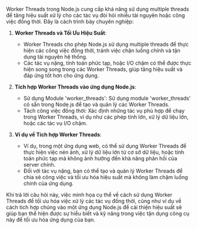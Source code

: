 Worker Threads trong Node.js cung cấp khả năng sử dụng multiple threads để tăng hiệu suất xử lý cho các tác vụ đòi hỏi nhiều tài nguyên hoặc công việc đồng thời. Đây là cách trình bày chuyên nghiệp:

1. **Worker Threads và Tối Ưu Hiệu Suất**:

   - Worker Threads cho phép Node.js sử dụng multiple threads để thực hiện các công việc đồng thời, tránh việc chặn luồng chính và tận dụng tài nguyên hệ thống.
   - Các tác vụ nặng, tính toán phức tạp, hoặc I/O chậm có thể được thực hiện song song trong các Worker Threads, giúp tăng hiệu suất và đáp ứng tốt hơn cho ứng dụng.

2. **Tích hợp Worker Threads vào ứng dụng Node.js**:

   - Sử dụng Module 'worker_threads': Sử dụng module 'worker_threads' có sẵn trong Node.js để tạo và quản lý các Worker Threads.
   - Tách công việc đồng thời: Xác định những tác vụ phù hợp để chạy trong Worker Threads, ví dụ như các phép tính lớn, xử lý dữ liệu lớn, hoặc các tác vụ I/O chậm.

3. **Ví dụ về Tích hợp Worker Threads**:
   - Ví dụ, trong một ứng dụng web, có thể sử dụng Worker Threads để thực hiện việc nén ảnh, xử lý dữ liệu lớn từ cơ sở dữ liệu, hoặc tính toán phức tạp mà không ảnh hưởng đến khả năng phản hồi của server chính.
   - Đối với tác vụ nặng, bạn có thể tạo và quản lý Worker Threads để chia sẻ công việc và tối ưu hóa hiệu suất mà không làm chậm luồng chính của ứng dụng.

Khi trả lời câu hỏi này, việc minh họa cụ thể về cách sử dụng Worker Threads để tối ưu hóa việc xử lý các tác vụ đồng thời, cũng như ví dụ về cách tích hợp chúng vào một ứng dụng Node.js để cải thiện hiệu suất sẽ giúp bạn thể hiện được sự hiểu biết và kỹ năng trong việc tận dụng công cụ này để tối ưu hóa ứng dụng của bạn.
